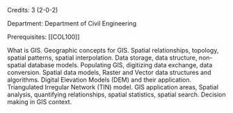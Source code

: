 Credits: 3 (2-0-2)

Department: Department of Civil Engineering

Prerequisites: [[COL100]]

What is GIS. Geographic concepts for GIS. Spatial relationships, topology, spatial patterns, spatial interpolation. Data storage, data structure, non-spatial database models. Populating GIS, digitizing data exchange, data conversion. Spatial data models, Raster and Vector data structures and algorithms. Digital Elevation Models (DEM) and their application. Triangulated Irregular Network (TIN) model. GIS application areas, Spatial analysis, quantifying relationships, spatial statistics, spatial search. Decision making in GIS context.